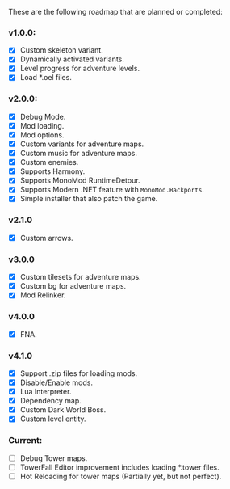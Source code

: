 These are the following roadmap that are planned or completed:

### v1.0.0:
- [x] Custom skeleton variant.
- [x] Dynamically activated variants.
- [x] Level progress for adventure levels.
- [x] Load *.oel files.

### v2.0.0:
- [x] Debug Mode.
- [x] Mod loading.
- [x] Mod options.
- [x] Custom variants for adventure maps.
- [x] Custom music for adventure maps.
- [x] Custom enemies.
- [x] Supports Harmony.
- [x] Supports MonoMod RuntimeDetour.
- [x] Supports Modern .NET feature with `MonoMod.Backports`.
- [x] Simple installer that also patch the game.

### v2.1.0
- [x] Custom arrows.

### v3.0.0
- [x] Custom tilesets for adventure maps.
- [x] Custom bg for adventure maps.
- [x] Mod Relinker.

### v4.0.0
- [x] FNA.

### v4.1.0
- [x] Support .zip files for loading mods.
- [x] Disable/Enable mods.
- [x] Lua Interpreter.
- [x] Dependency map.
- [x] Custom Dark World Boss.
- [x] Custom level entity.

### Current:
- [ ] Debug Tower maps.
- [ ] TowerFall Editor improvement includes loading *.tower files.
- [ ] Hot Reloading for tower maps (Partially yet, but not perfect).